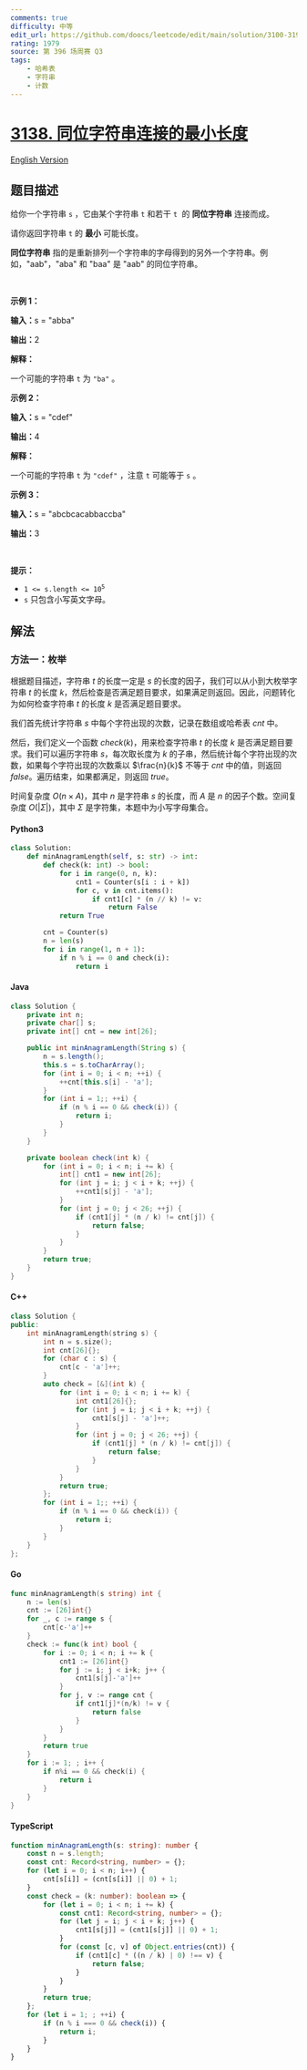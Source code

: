 ```yaml
---
comments: true
difficulty: 中等
edit_url: https://github.com/doocs/leetcode/edit/main/solution/3100-3199/3138.Minimum%20Length%20of%20Anagram%20Concatenation/README.md
rating: 1979
source: 第 396 场周赛 Q3
tags:
    - 哈希表
    - 字符串
    - 计数
---
```


<!-- problem:start -->

# [3138. 同位字符串连接的最小长度](https://leetcode.cn/problems/minimum-length-of-anagram-concatenation)

[English Version](/solution/3100-3199/3138.Minimum%20Length%20of%20Anagram%20Concatenation/README_EN.md)

## 题目描述

<!-- description:start -->

<p>给你一个字符串&nbsp;<code>s</code>&nbsp;，它由某个字符串&nbsp;<code>t</code>&nbsp;和若干&nbsp;<code>t</code>&nbsp; 的&nbsp;<strong>同位字符串</strong>&nbsp;连接而成。</p>

<p>请你返回字符串 <code>t</code>&nbsp;的 <strong>最小</strong>&nbsp;可能长度。</p>

<p><strong>同位字符串</strong>&nbsp;指的是重新排列一个字符串的字母得到的另外一个字符串。例如，"aab"，"aba" 和 "baa" 是 "aab" 的同位字符串。</p>

<p>&nbsp;</p>

<p><strong class="example">示例 1：</strong></p>

<div class="example-block">
<p><span class="example-io"><b>输入：</b>s = "abba"</span></p>

<p><span class="example-io"><b>输出：</b>2</span></p>

<p><strong>解释：</strong></p>

<p>一个可能的字符串&nbsp;<code>t</code>&nbsp;为&nbsp;<code>"ba"</code>&nbsp;。</p>
</div>

<p><strong class="example">示例 2：</strong></p>

<div class="example-block">
<p><span class="example-io"><b>输入：</b>s = "cdef"</span></p>

<p><span class="example-io"><b>输出：</b>4</span></p>

<p><strong>解释：</strong></p>

<p>一个可能的字符串&nbsp;<code>t</code>&nbsp;为&nbsp;<code>"cdef"</code>&nbsp;，注意&nbsp;<code>t</code>&nbsp;可能等于&nbsp;<code>s</code>&nbsp;。</p>

<p><strong class="example">示例</strong><strong>&nbsp;3：</strong></p>

<p><strong>输入：</strong>s = "abcbcacabbaccba"</p>

<p><b>输出：</b>3</p>
</div>

<p>&nbsp;</p>

<p><strong>提示：</strong></p>

<ul>
	<li><code>1 &lt;= s.length &lt;= 10<sup>5</sup></code></li>
	<li><code>s</code>&nbsp;只包含小写英文字母。</li>
</ul>

<!-- description:end -->

## 解法

<!-- solution:start -->

### 方法一：枚举

根据题目描述，字符串 $\textit{t}$ 的长度一定是 $\textit{s}$ 的长度的因子，我们可以从小到大枚举字符串 $\textit{t}$ 的长度 $k$，然后检查是否满足题目要求，如果满足则返回。因此，问题转化为如何检查字符串 $\textit{t}$ 的长度 $k$ 是否满足题目要求。

我们首先统计字符串 $\textit{s}$ 中每个字符出现的次数，记录在数组或哈希表 $\textit{cnt}$ 中。

然后，我们定义一个函数 $\textit{check}(k)$，用来检查字符串 $\textit{t}$ 的长度 $k$ 是否满足题目要求。我们可以遍历字符串 $\textit{s}$，每次取长度为 $k$ 的子串，然后统计每个字符出现的次数，如果每个字符出现的次数乘以 $\frac{n}{k}$ 不等于 $\textit{cnt}$ 中的值，则返回 $\textit{false}$。遍历结束，如果都满足，则返回 $\textit{true}$。

时间复杂度 $O(n \times A)$，其中 $n$ 是字符串 $\textit{s}$ 的长度，而 $A$ 是 $n$ 的因子个数。空间复杂度 $O(|\Sigma|)$，其中 $\Sigma$ 是字符集，本题中为小写字母集合。

<!-- tabs:start -->

#### Python3

```python
class Solution:
    def minAnagramLength(self, s: str) -> int:
        def check(k: int) -> bool:
            for i in range(0, n, k):
                cnt1 = Counter(s[i : i + k])
                for c, v in cnt.items():
                    if cnt1[c] * (n // k) != v:
                        return False
            return True

        cnt = Counter(s)
        n = len(s)
        for i in range(1, n + 1):
            if n % i == 0 and check(i):
                return i
```

#### Java

```java
class Solution {
    private int n;
    private char[] s;
    private int[] cnt = new int[26];

    public int minAnagramLength(String s) {
        n = s.length();
        this.s = s.toCharArray();
        for (int i = 0; i < n; ++i) {
            ++cnt[this.s[i] - 'a'];
        }
        for (int i = 1;; ++i) {
            if (n % i == 0 && check(i)) {
                return i;
            }
        }
    }

    private boolean check(int k) {
        for (int i = 0; i < n; i += k) {
            int[] cnt1 = new int[26];
            for (int j = i; j < i + k; ++j) {
                ++cnt1[s[j] - 'a'];
            }
            for (int j = 0; j < 26; ++j) {
                if (cnt1[j] * (n / k) != cnt[j]) {
                    return false;
                }
            }
        }
        return true;
    }
}
```

#### C++

```cpp
class Solution {
public:
    int minAnagramLength(string s) {
        int n = s.size();
        int cnt[26]{};
        for (char c : s) {
            cnt[c - 'a']++;
        }
        auto check = [&](int k) {
            for (int i = 0; i < n; i += k) {
                int cnt1[26]{};
                for (int j = i; j < i + k; ++j) {
                    cnt1[s[j] - 'a']++;
                }
                for (int j = 0; j < 26; ++j) {
                    if (cnt1[j] * (n / k) != cnt[j]) {
                        return false;
                    }
                }
            }
            return true;
        };
        for (int i = 1;; ++i) {
            if (n % i == 0 && check(i)) {
                return i;
            }
        }
    }
};
```

#### Go

```go
func minAnagramLength(s string) int {
	n := len(s)
	cnt := [26]int{}
	for _, c := range s {
		cnt[c-'a']++
	}
	check := func(k int) bool {
		for i := 0; i < n; i += k {
			cnt1 := [26]int{}
			for j := i; j < i+k; j++ {
				cnt1[s[j]-'a']++
			}
			for j, v := range cnt {
				if cnt1[j]*(n/k) != v {
					return false
				}
			}
		}
		return true
	}
	for i := 1; ; i++ {
		if n%i == 0 && check(i) {
			return i
		}
	}
}
```

#### TypeScript

```ts
function minAnagramLength(s: string): number {
    const n = s.length;
    const cnt: Record<string, number> = {};
    for (let i = 0; i < n; i++) {
        cnt[s[i]] = (cnt[s[i]] || 0) + 1;
    }
    const check = (k: number): boolean => {
        for (let i = 0; i < n; i += k) {
            const cnt1: Record<string, number> = {};
            for (let j = i; j < i + k; j++) {
                cnt1[s[j]] = (cnt1[s[j]] || 0) + 1;
            }
            for (const [c, v] of Object.entries(cnt)) {
                if (cnt1[c] * ((n / k) | 0) !== v) {
                    return false;
                }
            }
        }
        return true;
    };
    for (let i = 1; ; ++i) {
        if (n % i === 0 && check(i)) {
            return i;
        }
    }
}
```

<!-- tabs:end -->

<!-- solution:end -->

<!-- problem:end -->
